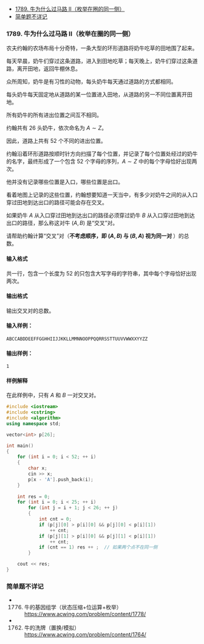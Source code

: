 <!-- @import "[TOC]" {cmd="toc" depthFrom=1 depthTo=6 orderedList=false} -->

<!-- code_chunk_output -->

- [1789. 牛为什么过马路 II（枚举在圈的同一侧）](#1789-牛为什么过马路-ii枚举在圈的同一侧)
- [简单题不详记](#简单题不详记)

<!-- /code_chunk_output -->

### 1789. 牛为什么过马路 II（枚举在圈的同一侧）

农夫约翰的农场布局十分奇特，一条大型的环形道路将奶牛吃草的田地围了起来。

每天早晨，奶牛们穿过这条道路，进入到田地吃草；每天晚上，奶牛们穿过这条道路，离开田地，返回牛棚休息。

众所周知，奶牛是有习性的动物，每头奶牛每天通过道路的方式都相同。

每头奶牛每天固定地从道路的某一位置进入田地，从道路的另一不同位置离开田地。

所有奶牛的所有进出位置之间互不相同。

约翰共有 $26$ 头奶牛，依次命名为 $A \sim Z$。

因此，道路上共有 $52$ 个不同的进出位置。

约翰沿着环形道路按顺时针方向扫描了每个位置，并记录了每个位置处经过的奶牛的名字，最终形成了一个包含 $52$ 个字母的序列，$A \sim Z$ 中的每个字母恰好出现两次。

他并没有记录哪些位置是入口，哪些位置是出口。

看着地图上记录的这些位置，约翰想要知道一天当中，有多少对奶牛之间的从入口穿过田地到达出口的路径可能会存在交叉。

如果奶牛 $A$ 从入口穿过田地到达出口的路径必须穿过奶牛 $B$ 从入口穿过田地到达出口的路径，那么称这对牛 $(A, B)$ 是“交叉”对。

请帮助约翰计算“交叉”对（<strong>不考虑顺序，即 $(A, B)$ 与 $(B, A)$ 视为同一对 </strong>）的总数。

<h4>输入格式</h4>

共一行，包含一个长度为 $52$ 的只包含大写字母的字符串，其中每个字母恰好出现两次。

<h4>输出格式</h4>

输出交叉对的总数。

<h4>输入样例：</h4>

```
ABCCABDDEEFFGGHHIIJJKKLLMMNNOOPPQQRRSSTTUUVVWWXXYYZZ
```

<h4>输出样例：</h4>

```
1
```

<h4>样例解释</h4>

在此样例中，只有 $A$ 和 $B$ 一对交叉对。

```cpp
#include <iostream>
#include <cstring>
#include <algorithm>
using namespace std;

vector<int> p[26];

int main()
{
    for (int i = 0; i < 52; ++ i)
    {
        char x;
        cin >> x;
        p[x - 'A'].push_back(i);
    }
    
    int res = 0;
    for (int i = 0; i < 25; ++ i)
        for (int j = i + 1; j < 26; ++ j)
        {
            int cnt = 0;
            if (p[j][0] > p[i][0] && p[j][0] < p[i][1])
                ++ cnt;
            if (p[j][1] > p[i][0] && p[j][1] < p[i][1])
                ++ cnt;
            if (cnt == 1) res ++ ;  // 如果两个点不在同一侧
        }

    cout << res;
}
```

### 简单题不详记

- 1776. 牛的基因组学（状态压缩+位运算+枚举） https://www.acwing.com/problem/content/1778/
- 1762. 牛的洗牌（置换/模拟） https://www.acwing.com/problem/content/1764/
